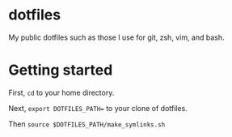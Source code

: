 dotfiles
========

My public dotfiles such as those I use for git, zsh, vim, and bash.

Getting started
===============

First, `cd` to your home directory.

Next, `export DOTFILES_PATH=` to your clone of dotfiles.

Then `source $DOTFILES_PATH/make_symlinks.sh`

